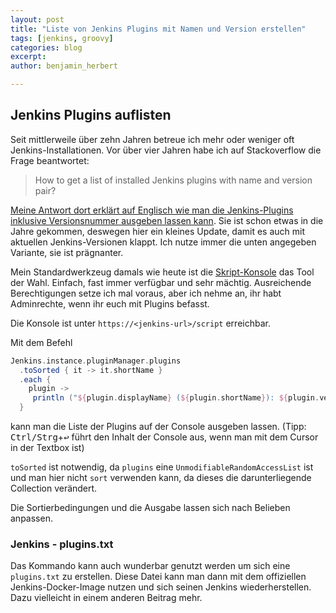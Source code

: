 ```yaml
---
layout: post
title: "Liste von Jenkins Plugins mit Namen und Version erstellen"
tags: [jenkins, groovy]
categories: blog
excerpt:
author: benjamin_herbert

---
```


## Jenkins Plugins auflisten

Seit mittlerweile über zehn Jahren betreue ich mehr oder weniger oft Jenkins-Installationen. Vor über vier Jahren habe ich auf Stackoverflow die Frage beantwortet:

> How to get a list of installed Jenkins plugins with name and version pair?

[Meine Antwort dort erklärt auf Englisch wie man die Jenkins-Plugins inklusive Versionsnummer ausgeben lassen kann](https://stackoverflow.com/a/35292719/1153530). Sie ist schon etwas in die Jahre gekommen, deswegen hier ein kleines Update, damit es auch mit aktuellen Jenkins-Versionen klappt. Ich nutze immer die unten angegeben Variante, sie ist prägnanter.

Mein Standardwerkzeug damals wie heute ist die [Skript-Konsole](https://www.jenkins.io/doc/book/managing/script-console/) das Tool der Wahl. Einfach, fast immer verfügbar und sehr mächtig. Ausreichende Berechtigungen setze ich mal voraus, aber ich nehme an, ihr habt Adminrechte, wenn ihr euch mit Plugins befasst.

Die Konsole ist unter `https://<jenkins-url>/script` erreichbar.

Mit dem Befehl
```groovy
Jenkins.instance.pluginManager.plugins
  .toSorted { it -> it.shortName }
  .each { 
    plugin ->
     println ("${plugin.displayName} (${plugin.shortName}): ${plugin.version}") 
  }
```
kann man die Liste der Plugins auf der Console ausgeben lassen. (Tipp: <kbd>Ctrl/Strg</kbd>+<kbd>↩</kbd> führt den Inhalt der Console aus, wenn man mit dem Cursor in der Textbox ist)

`toSorted` ist notwendig, da `plugins` eine `UnmodifiableRandomAccessList` ist und man hier nicht `sort` verwenden kann, da dieses die darunterliegende Collection verändert.

Die Sortierbedingungen und die Ausgabe lassen sich nach Belieben anpassen.

### Jenkins - plugins.txt

Das Kommando kann auch wunderbar genutzt werden um sich eine `plugins.txt` zu erstellen. Diese Datei kann man dann mit dem offiziellen Jenkins-Docker-Image nutzen und sich seinen Jenkins wiederherstellen. Dazu vielleicht in einem anderen Beitrag mehr.